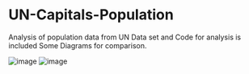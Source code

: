 # UN-Capitals-Population
Analysis of population data from UN
Data set and Code for analysis is included
Some Diagrams for comparison.

![image](https://github.com/gopalkatyarmal/UN-Capitals-Population/assets/42310300/bc99598e-d1bd-45bb-860a-a8dc814906af)
![image](https://github.com/gopalkatyarmal/UN-Capitals-Population/assets/42310300/b9bb547f-a761-4e05-8be1-7ff41e3977f8)

